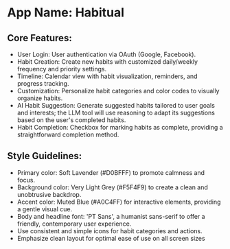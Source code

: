 # **App Name**: Habitual

## Core Features:

- User Login: User authentication via OAuth (Google, Facebook).
- Habit Creation: Create new habits with customized daily/weekly frequency and priority settings.
- Timeline: Calendar view with habit visualization, reminders, and progress tracking.
- Customization: Personalize habit categories and color codes to visually organize habits.
- AI Habit Suggestion: Generate suggested habits tailored to user goals and interests; the LLM tool will use reasoning to adapt its suggestions based on the user's completed habits.
- Habit Completion: Checkbox for marking habits as complete, providing a straightforward completion method.

## Style Guidelines:

- Primary color: Soft Lavender (#D0BFFF) to promote calmness and focus.
- Background color: Very Light Grey (#F5F4F9) to create a clean and unobtrusive backdrop.
- Accent color: Muted Blue (#A0C4FF) for interactive elements, providing a gentle visual cue.
- Body and headline font: 'PT Sans', a humanist sans-serif to offer a friendly, contemporary user experience.
- Use consistent and simple icons for habit categories and actions.
- Emphasize clean layout for optimal ease of use on all screen sizes